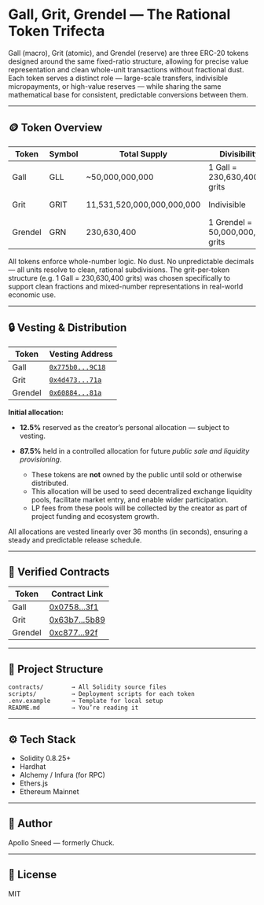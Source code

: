 # Gall, Grit, Grendel — The Rational Token Trifecta

Gall (macro), Grit (atomic), and Grendel (reserve) are three ERC-20 tokens designed around the same fixed-ratio structure, allowing for precise value representation and clean whole-unit transactions without fractional dust. Each token serves a distinct role — large-scale transfers, indivisible micropayments, or high-value reserves — while sharing the same mathematical base for consistent, predictable conversions between them.

---

## 🪙 Token Overview

| Token   | Symbol | Total Supply               | Divisibility                     | Purpose                     |
| ------- | ------ | -------------------------- | -------------------------------- | --------------------------- |
| Gall    | GLL    | \~50,000,000,000           | 1 Gall = 230,630,400 grits       | Macro transactions          |
| Grit    | GRIT   | 11,531,520,000,000,000,000 | Indivisible                      | Atomic unit / micropayments |
| Grendel | GRN    | 230,630,400                | 1 Grendel = 50,000,000,000 grits | Reserve-class asset         |

All tokens enforce whole-number logic. No dust. No unpredictable decimals — all units resolve to clean, rational subdivisions. The grit-per-token structure (e.g. 1 Gall = 230,630,400 grits) was chosen specifically to support clean fractions and mixed-number representations in real-world economic use.

---

## 🔒 Vesting & Distribution

| Token   | Vesting Address                                                                             |
| ------- | ------------------------------------------------------------------------------------------- |
| Gall    | [`0x775b0...9C18`](https://etherscan.io/address/0x775b0D5528C2EfCDC418F7CB99193704B80A9C18) |
| Grit    | [`0x4d473...71a`](https://etherscan.io/address/0x4d4734e263654f0a2349438582027b17afc9715a)  |
| Grendel | [`0x60884...81a`](https://etherscan.io/address/0x608843c65bc85c86ed9a75d68bbc08746182d81a)  |

**Initial allocation:**

* **12.5%** reserved as the creator’s personal allocation — subject to vesting.
* **87.5%** held in a controlled allocation for future *public sale and liquidity provisioning*.

  * These tokens are **not** owned by the public until sold or otherwise distributed.
  * This allocation will be used to seed decentralized exchange liquidity pools, facilitate market entry, and enable wider participation.
  * LP fees from these pools will be collected by the creator as part of project funding and ecosystem growth.

All allocations are vested linearly over 36 months (in seconds), ensuring a steady and predictable release schedule.

---

## 📜 Verified Contracts

| Token   | Contract Link                                                                          |
| ------- | -------------------------------------------------------------------------------------- |
| Gall    | [0x0758...3f1](https://etherscan.io/token/0x075886c3d6e2f5b1622373fcc3ddf3b8ad34c3f1)  |
| Grit    | [0x63b7...5b89](https://etherscan.io/token/0x63b744ACC4D57f5436194ad5cd976DF5B1251d89) |
| Grendel | [0xc877...92f](https://etherscan.io/token/0xc8777f6d6dbf98b5b60e69fea1b31b82a004792f)  |

---

## 📂 Project Structure

```
contracts/        → All Solidity source files  
scripts/          → Deployment scripts for each token  
.env.example      → Template for local setup  
README.md         → You’re reading it  
```

---

## ⚙️ Tech Stack

* Solidity 0.8.25+
* Hardhat
* Alchemy / Infura (for RPC)
* Ethers.js
* Ethereum Mainnet

---

## 👤 Author

Apollo Sneed — formerly Chuck.

---

## 📜 License

MIT
